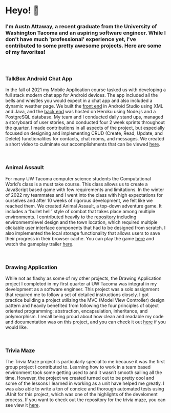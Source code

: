 
<!--
**austnaa/austnaa** is a ✨ _special_ ✨ repository because its `README.md` (this file) appears on your GitHub profile.
-->


# Heyo! 👋


<h3>I'm Austn Attaway, a recent graduate from the University of Washington Tacoma and an aspiring software engineer.
While I don't have much 'professional' experience yet, I've contributed to some pretty awesome projects. Here are some of my favorites!


<br>
<br>
<br>

### TalkBox Android Chat App 

In the fall of 2021 my Mobile Application course tasked us with developing a full stack modern chat app for Android devices. 
The app included all the bells and whistles you would expect in a chat app and also included a dynamic weather page. We built the [front end](https://github.com/msanyok/Team-1-TCSS-450) in Android Studio using XML and Java, and the [back end](https://github.com/Skomegna/Team-1-TCSS-450-Server) was hosted on Heroku using Node.js and a PostgreSQL database. My team and I conducted daily stand ups, managed a storyboard of user stories, and conducted four 2 week sprints throughout the quarter. I made contributions in all aspects of the project, but especially focused on designing and implementing CRUD (Create, Read, Update, and Delete) functionalities for contacts, chat rooms, and messages. We created a short video to culminate our accomplishments that can be viewed [here](https://youtu.be/N9kNeRD_wa4).


<br>

### Animal Assault
  
For many UW Tacoma computer science students the Computational World’s class is a must take course. This class allows us to create a JavaScript based game with few requirements and limitations. In the winter of 2022 my teammates and I went into the class with high expectations for ourselves and after 10 weeks of rigorous development, we felt like we reached them. We created Animal Assault, a top-down adventure game. It includes a “bullet hell” style of combat that takes place among multiple environments. I contributed heavily to the [repository](https://github.com/roseypark19/TCSS-491-Group-Project) including environment/level design and the town location, which required multiple clickable user interface components that had to be designed from scratch. I also implemented the local storage functionality that allows users to save their progress in their browser cache. You can play the game [here](https://roseypark19.github.io/TCSS-491-Group-Project/) and watch the gameplay trailer [here](https://youtu.be/_9G0nOoeQFo).

<br>

### Drawing Application

While not as flashy as some of my other projects, the Drawing Application project I completed in my first quarter at UW Tacoma was integral in my development as a software engineer. This project was a solo assignment that required me to follow a set of detailed instructions closely. I got practice building a project utilizing the MVC (Model View Controller) design pattern and  heavily benefited from following the four principles of object oriented programming: abstraction, encapsulation, inheritance, and polymorphism. I recall being proud about how clean and readable my code and documentation was on this project, and you can check it out [here](https://github.com/austnaa/DrawingApplication) if you would like.  

<br>

### Trivia Maze

The Trivia Maze project is particularly special to me because it was the first group project I contributed to. Learning how to work in a team based environment took some getting used to and it wasn’t smooth sailing all the time. However, the project we created turned out to be pretty cool and some of the lessons I learned in working as a unit have helped me greatly. I was also able to write a ton of concice and thorough automated tests using JUnit for this project, which was one of the highlights of the develoment process. If you want to check out the repository for the trivia maze, you can see view it [here](https://github.com/austnaa/AmazingTriviaMaze).















